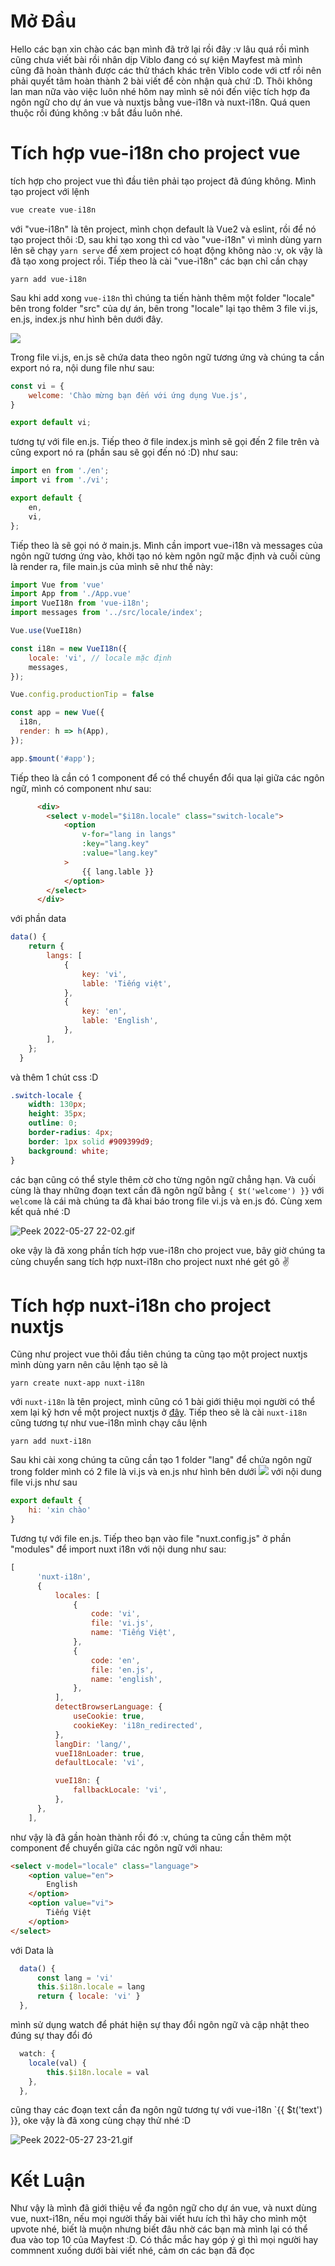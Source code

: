 # Mở Đầu
Hello các bạn xin chào các bạn mình đã trở lại rồi đây :v lâu quá rồi mình cũng chưa viết bài rồi nhân dịp Viblo đang có sự kiện Mayfest mà mình cũng đã hoàn thành được các thử thách khác trên Viblo code với ctf rồi nên phải quyết tâm hoàn thành 2 bài viết để còn nhận quà chứ :D. Thôi không lan man nữa vào việc luôn nhé hôm nay mình sẽ nói đến việc tích hợp đa ngôn ngữ cho dự án vue và nuxtjs bằng vue-i18n và nuxt-i18n. Quá quen thuộc rồi đúng không :v bắt đầu luôn nhé.
# Tích hợp vue-i18n cho project vue
tích hợp cho project vue thì đầu tiên phải tạo project đã  đúng không. Mình tạo project với lệnh
```js
vue create vue-i18n
```
với "vue-i18n" là tên project, mình chọn default là Vue2 và eslint, rồi để nó tạo project thôi :D, sau khi tạo xong thì cd vào "vue-i18n" vì mình dùng yarn lên sẽ chạy `yarn serve` để xem project có hoạt động không nào :v, ok vậy là đã tạo xong project rồi. Tiếp theo là cài "vue-i18n" các bạn chỉ cần chạy 
```
yarn add vue-i18n
```
Sau khi add xong `vue-i18n` thì chúng ta tiến hành thêm một folder "locale" bên trong folder "src" của dự án, bên trong "locale" lại tạo thêm 3 file vi.js, en.js, index.js như hình bên dưới đây.

![](https://images.viblo.asia/41f24058-b3a8-40aa-9449-74d2133d833c.png)

Trong file vi.js, en.js sẽ chứa data theo ngôn ngữ tương ứng và chúng ta cần export nó ra, nội dung file như sau: 
```js
const vi = {
    welcome: 'Chào mừng bạn đến với ứng dụng Vue.js',
}

export default vi;
```
tương tự với file en.js. Tiếp theo ở file index.js mình sẽ gọi đến 2 file trên và cũng export nó ra (phần sau sẽ gọi đến nó :D) như sau:
```js
import en from './en';
import vi from './vi';

export default {
    en,
    vi,
};
```

Tiếp theo là sẽ gọi nó ở main.js. Mình cần import vue-i18n và messages của ngôn ngữ tương ứng vào, khởi tạo nó kèm ngôn ngữ mặc định và cuối cùng là render ra, file main.js của mình sẽ như thế này:
```js
import Vue from 'vue'
import App from './App.vue'
import VueI18n from 'vue-i18n';
import messages from '../src/locale/index';

Vue.use(VueI18n)

const i18n = new VueI18n({
    locale: 'vi', // locale mặc định
    messages,
});

Vue.config.productionTip = false

const app = new Vue({
  i18n,
  render: h => h(App),
});

app.$mount('#app');
```
Tiếp theo là cần có 1 component để có thể chuyển đổi qua lại giữa các ngôn ngữ, mình có component như sau:
```html
      <div>
        <select v-model="$i18n.locale" class="switch-locale">
            <option
                v-for="lang in langs"
                :key="lang.key"
                :value="lang.key"
            >
                {{ lang.lable }}
            </option>
        </select>
      </div>
```

với phần data 
```js
data() {
    return {
        langs: [
            {
                key: 'vi',
                lable: 'Tiếng việt',
            },
            {
                key: 'en',
                lable: 'English',
            },
        ],
    };
  }
```
và thêm 1 chút css :D
```css
.switch-locale {
    width: 130px;
    height: 35px;
    outline: 0;
    border-radius: 4px;
    border: 1px solid #909399d9;
    background: white;
}
```
các bạn cũng có thể style thêm cờ cho từng ngôn ngữ chẳng hạn. Và cuối cùng là thay những đoạn text cần đã ngôn ngữ bằng `{ $t('welcome') }}` với `welcome` là cái mà chúng ta đã khai báo trong file vi.js và en.js đó. Cùng xem kết quả nhé :D 

![Peek 2022-05-27 22-02.gif](https://images.viblo.asia/0da54365-07bf-4186-8303-c45413e3d05e.gif)

oke vậy là đã xong phần tích hợp vue-i18n cho project vue, bây giờ chúng ta cùng chuyển sang tích hợp nuxt-i18n cho project nuxt nhé gét gô :v: 

# Tích hợp nuxt-i18n cho project nuxtjs
Cũng như project vue thôi đầu tiên chúng ta cũng tạo một project nuxtjs mình dùng yarn nên câu lệnh tạo sẽ là 
```
yarn create nuxt-app nuxt-i18n
```
với `nuxt-i18n` là tên project, mình cũng có 1 bài giới thiệu  mọi người có thể xem lại kỹ hơn về một project nuxtjs ở [đây](https://viblo.asia/p/tao-mot-du-an-nuxtjs-tim-hieu-cau-truc-thu-muc-trong-nuxtjs-6J3Zg30PZmB). Tiếp theo sẽ là cài `nuxt-i18n` cũng tương tự như vue-i18n mình chạy câu lệnh
```
yarn add nuxt-i18n
```
Sau khi cài xong chúng ta  cũng cần tạo 1 folder "lang" để chứa ngôn ngữ trong folder mình có 2 file là vi.js và en.js như hình bên dưới ![](https://images.viblo.asia/61fdc3b0-53a7-4fb1-bd77-93a1aabf7a81.png)
với nội dung file vi.js như sau 
```js
export default {
    hi: 'xin chào'
}
```
Tương tự với file en.js. Tiếp theo bạn vào file "nuxt.config.js" ở phần "modules" để import nuxt i18n với nội dung như sau: 
```js
[
      'nuxt-i18n',
      {
          locales: [
              {
                  code: 'vi',
                  file: 'vi.js',
                  name: 'Tiếng Việt',
              },
              {
                  code: 'en',
                  file: 'en.js',
                  name: 'english',
              },
          ],
          detectBrowserLanguage: {
              useCookie: true,
              cookieKey: 'i18n_redirected',
          },
          langDir: 'lang/',
          vueI18nLoader: true,
          defaultLocale: 'vi',

          vueI18n: {
              fallbackLocale: 'vi',
          },
      },
    ],
```
như vậy là đã gần hoàn thành rồi đó :v, chúng ta cũng cần thêm một component để chuyển giữa các ngôn ngữ với nhau: 
```html
<select v-model="locale" class="language">
    <option value="en">
        English
    </option>
    <option value="vi">
        Tiếng Việt
    </option>
</select>
```
với Data là 
```js
  data() {
      const lang = 'vi'
      this.$i18n.locale = lang
      return { locale: 'vi' }
  },
```
mình sử dụng watch để phát hiện sự thay đổi ngôn ngữ và cập nhật theo đúng sự thay đổi đó 
```js
  watch: {
    locale(val) {
        this.$i18n.locale = val
    },
  },
```

cũng thay các đoạn text cần đa ngôn ngữ tương tự với vue-i18n `{{ $t('text') }},  oke vậy là đã xong cùng chạy thử nhé :D

![Peek 2022-05-27 23-21.gif](https://images.viblo.asia/fc61280c-483b-45c5-8cf1-9cf202daee07.gif)
# Kết Luận
Như vậy là mình đã giới thiệu về đa ngôn ngữ cho dự án vue, và nuxt dùng vue, nuxt-i18n, nếu mọi người thấy bài viết hưu ích thì hãy cho mình một upvote nhé, biết là muộn nhưng  biết đâu nhờ các bạn mà mình lại có thể đua vào top 10 của Mayfest :D. Có thắc mắc hay góp ý gì thì mọi người hay commnent xuống dưới bài viết nhé, cảm ơn các bạn đã đọc